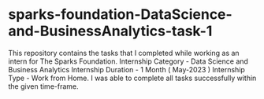# sparks-foundation-DataScience-and-BusinessAnalytics-task-1
This repository contains the tasks that I completed while working as an intern for The Sparks Foundation.  Internship Category - Data Science and Business Analytics Internship Duration - 1 Month ( May-2023 ) Internship Type - Work from Home. I was able to complete all tasks successfully within the given time-frame.
